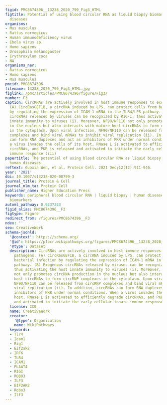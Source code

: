 ```yaml
---
figid: PMC8674396__13238_2020_799_Fig3_HTML
figtitle: Potential of using blood circular RNA as liquid biopsy biomarker for human
  diseases
organisms:
- Mus musculus
- Rattus norvegicus
- Human immunodeficiency virus
- Ebola virus sp.
- Homo sapiens
- Drosophila melanogaster
- Erythroxylum coca
- NA
organisms_ner:
- Rattus norvegicus
- Homo sapiens
- Mus musculus
pmcid: PMC8674396
filename: 13238_2020_799_Fig3_HTML.jpg
figlink: /pmc/articles/PMC8674396/figure/Fig3/
number: F3
caption: CircRNAs are actively involved in host immune responses to exogenous pathogens.
  (A) CircRasGEF1B, a circRNA induced by LPS, can protect cells from bacterial infection
  by regulating the expression of ICAM-1 mRNA in the TLR4/LPS pathway. (B) Exogenous
  circRNAs released by viruses can be recognized by RIG-I, thus activating the host
  innate immunity to viruses (i). Moreover, NF90/NF110 not only promotes circRNA production
  in the nucleus but also interacts with mature host circRNAs to form circRNP complexes
  in the cytoplasm. Upon viral infection, NF90/NF110 can be released from circRNP
  complexes and bind viral mRNAs to inhibit viral replication (ii). In addition, circRNAs
  can form RNA duplexes and act as inhibitors of PKR under normal conditions. When
  a virus invades the cells of its host, RNase L is activated to efficiently degrade
  circRNAs, and PKR is released and activated to initiate the early cellular innate
  immune response (iii)
papertitle: The potential of using blood circular RNA as liquid biopsy biomarker for
  human diseases.
reftext: Guoxia Wen, et al. Protein Cell. 2021 Dec;12(12):911-946.
year: '2021'
doi: 10.1007/s13238-020-00799-3
journal_title: Protein & Cell
journal_nlm_ta: Protein Cell
publisher_name: Higher Education Press
keywords: peripheral blood circular RNA | liquid biopsy | human diseases | translational
  biomarkers
automl_pathway: 0.9237223
figid_alias: PMC8674396__F3
figtype: Figure
redirect_from: /figures/PMC8674396__F3
ndex: ''
seo: CreativeWork
schema-jsonld:
  '@context': https://schema.org/
  '@id': https://pfocr.wikipathways.org/figures/PMC8674396__13238_2020_799_Fig3_HTML.html
  '@type': Dataset
  description: CircRNAs are actively involved in host immune responses to exogenous
    pathogens. (A) CircRasGEF1B, a circRNA induced by LPS, can protect cells from
    bacterial infection by regulating the expression of ICAM-1 mRNA in the TLR4/LPS
    pathway. (B) Exogenous circRNAs released by viruses can be recognized by RIG-I,
    thus activating the host innate immunity to viruses (i). Moreover, NF90/NF110
    not only promotes circRNA production in the nucleus but also interacts with mature
    host circRNAs to form circRNP complexes in the cytoplasm. Upon viral infection,
    NF90/NF110 can be released from circRNP complexes and bind viral mRNAs to inhibit
    viral replication (ii). In addition, circRNAs can form RNA duplexes and act as
    inhibitors of PKR under normal conditions. When a virus invades the cells of its
    host, RNase L is activated to efficiently degrade circRNAs, and PKR is released
    and activated to initiate the early cellular innate immune response (iii)
  license: CC0
  name: CreativeWork
  creator:
    '@type': Organization
    name: WikiPathways
  keywords:
  - Tlr4
  - Icam1
  - Rig1
  - Eif2ak2
  - IRF6
  - TLR4
  - ICAM1
  - PLAAT4
  - RIGI
  - ROBO3
  - ILF3
  - EIF2AK2
  - Robo3
  - Ilf3
---
```

